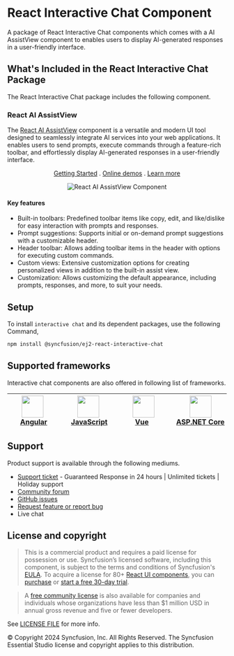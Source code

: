 # React Interactive Chat Component

A package of React Interactive Chat components which comes with a AI AssistView component to enables users to display AI-generated responses in a user-friendly interface.

## What's Included in the React Interactive Chat Package

The React Interactive Chat package includes the following component.

### React AI AssistView

The [React AI AssistView](https://www.syncfusion.com/react-ui-controls/react-ai-assistview?utm_source=npm&utm_medium=listing&utm_campaign=react-interactive-chat-npm) component is a versatile and modern UI tool designed to seamlessly integrate AI services into your web applications. It enables users to send prompts, execute commands through a feature-rich toolbar, and effortlessly display AI-generated responses in a user-friendly interface.

<p align="center">
  <a href="https://ej2.syncfusion.com/documentation/ai-assistview/getting-started/?utm_source=npm&utm_medium=listing&utm_campaign=react-interactive-chat-npm">Getting Started</a> .
  <a href="https://ej2.syncfusion.com/demos/?utm_source=npm&utm_medium=listing&utm_campaign=react-interactive-chat-npm#/fluent2/ai-assistview/default.html">Online demos</a> .
  <a href="https://www.syncfusion.com/react-ui-controls/react-ai-assistview?utm_source=npm&utm_medium=listing&utm_campaign=react-interactive-chat-npm">Learn more</a>
</p>

<p align="center">
<img alt="React AI AssistView Component" src="https://raw.githubusercontent.com/SyncfusionExamples/nuget-img/master/react/react-ai-assistview.jpg">
</p>

#### Key features

* Built-in toolbars: Predefined toolbar items like copy, edit, and like/dislike for easy interaction with prompts and responses.
* Prompt suggestions: Supports initial or on-demand prompt suggestions with a customizable header.
* Header toolbar: Allows adding toolbar items in the header with options for executing custom commands.
* Custom views: Extensive customization options for creating personalized views in addition to the built-in assist view.
* Customization: Allows customizing the default appearance, including prompts, responses, and more, to suit your needs.

## Setup
To install `interactive chat` and its dependent packages, use the following Command,

```sh
npm install @syncfusion/ej2-react-interactive-chat
```

## Supported frameworks

Interactive chat components are also offered in following list of frameworks.

| [<img src="https://ej2.syncfusion.com/github/images/angular.svg" height="50" />](https://www.syncfusion.com/angular-ui-components?utm_medium=listing&utm_source=github)<br/>&nbsp;&nbsp;&nbsp;&nbsp;&nbsp;[Angular](https://www.syncfusion.com/angular-ui-components?utm_medium=listing&utm_source=github)&nbsp;&nbsp;&nbsp;&nbsp; | [<img src="https://ej2.syncfusion.com/github/images/js.svg" height="50" />](https://www.syncfusion.com/javascript-ui-controls?utm_medium=listing&utm_source=github)<br/>&nbsp;&nbsp;&nbsp;&nbsp;&nbsp;[JavaScript](https://www.syncfusion.com/javascript-ui-controls?utm_medium=listing&utm_source=github)&nbsp;&nbsp;&nbsp;&nbsp; | [<img src="https://ej2.syncfusion.com/github/images/vue.svg" height="50" />](https://www.syncfusion.com/vue-ui-components?utm_medium=listing&utm_source=github)<br/>&nbsp;&nbsp;&nbsp;&nbsp;&nbsp;&nbsp;&nbsp;[Vue](https://www.syncfusion.com/vue-ui-components?utm_medium=listing&utm_source=github)&nbsp;&nbsp;&nbsp;&nbsp;&nbsp;&nbsp;&nbsp;&nbsp;&nbsp; | [<img src="https://ej2.syncfusion.com/github/images/netcore.svg" height="50" />](https://www.syncfusion.com/aspnet-core-ui-controls?utm_medium=listing&utm_source=github)<br/>&nbsp;&nbsp;[ASP.NET&nbsp;Core](https://www.syncfusion.com/aspnet-core-ui-controls?utm_medium=listing&utm_source=github)&nbsp;&nbsp; | [<img src="https://ej2.syncfusion.com/github/images/netmvc.svg" height="50" />](https://www.syncfusion.com/aspnet-mvc-ui-controls?utm_medium=listing&utm_source=github)<br/>&nbsp;&nbsp;[ASP.NET&nbsp;MVC](https://www.syncfusion.com/aspnet-mvc-ui-controls?utm_medium=listing&utm_source=github)&nbsp;&nbsp; | 
| :-----: | :-----: | :-----: | :-----: | :-----: |

## Support

Product support is available through the following mediums.

* [Support ticket](https://support.syncfusion.com/support/tickets/create) - Guaranteed Response in 24 hours | Unlimited tickets | Holiday support
* [Community forum](https://www.syncfusion.com/forums/react-js2?utm_source=npm&utm_medium=listing&utm_campaign=react-interactive-chat-npm)
* [GitHub issues](https://github.com/syncfusion/ej2-react-ui-components/issues/new)
* [Request feature or report bug](https://www.syncfusion.com/feedback/react?utm_source=npm&utm_medium=listing&utm_campaign=react-interactive-chat-npm)
* Live chat

## License and copyright

> This is a commercial product and requires a paid license for possession or use. Syncfusion’s licensed software, including this component, is subject to the terms and conditions of Syncfusion's [EULA](https://www.syncfusion.com/eula/es/). To acquire a license for 80+ [React UI components](https://www.syncfusion.com/react-ui-components), you can [purchase](https://www.syncfusion.com/sales/products) or [start a free 30-day trial](https://www.syncfusion.com/account/manage-trials/start-trials).

> A [free community license](https://www.syncfusion.com/products/communitylicense) is also available for companies and individuals whose organizations have less than $1 million USD in annual gross revenue and five or fewer developers.

See [LICENSE FILE](https://github.com/syncfusion/ej2-react-ui-components/blob/master/license?utm_source=npm&utm_medium=listing&utm_campaign=react-interactive-chat-npm) for more info.

&copy; Copyright 2024 Syncfusion, Inc. All Rights Reserved. The Syncfusion Essential Studio license and copyright applies to this distribution.

